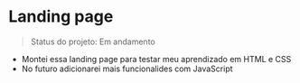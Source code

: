 <h1>Landing page</h1>

> Status do projeto: Em andamento

- Montei essa landing page para testar meu aprendizado em HTML e CSS
- No futuro adicionarei mais funcionalides com JavaScript

